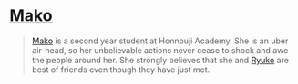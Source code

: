 # [Mako][Mako]

> [Mako][Mako] is a second year student at Honnouji Academy. She is an uber air-head, so her unbelievable actions never cease to shock and awe the people around her. She strongly believes that she and [Ryuko][Ryuko] are best of friends even though they have just met.

[Mako]: https://anilist.co/character/87511/Mankanshoku-Mako

[Ryuko]: https://anilist.co/character/83797/Matoi-Ryuuko
